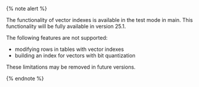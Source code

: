 {% note alert %}

The functionality of vector indexes is available in the test mode in main. This functionality will be fully available in version 25.1.

The following features are not supported:

* modifying rows in tables with vector indexes
* building an index for vectors with bit quantization

These limitations may be removed in future versions.

{% endnote %}
